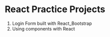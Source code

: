 # React Practice Projects

<ol>
  <li/>Login Form built with React_Bootstrap <br/>
  <li/>Using components with React <br/>
</ol>

